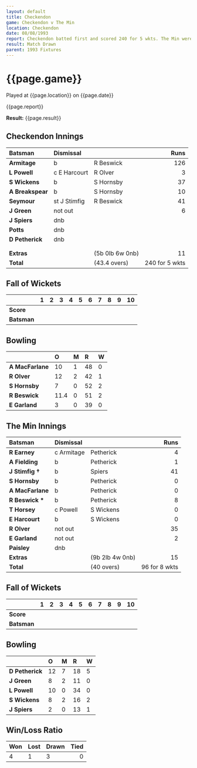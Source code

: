 ```yaml
---
layout: default
title: Checkendon
game: Checkendon v The Min
location: Checkendon
date: 08/08/1993
report: Checkendon batted first and scored 240 for 5 wkts. The Min were 96 for 8 wkts when time ran out
result: Match Drawn
parent: 1993 Fixtures
---
```


# {{page.game}}

Played at {{page.location}} on {{page.date}}

{{page.report}}

**Result:** {{page.result}}

## Checkendon Innings

| Batsman | Dismissal |  | Runs |
|:---|:---|---|---:|
| **Armitage** | b | R Beswick | 126 | 
| **L Powell** | c E Harcourt | R Olver | 3 | 
| **S Wickens** | b | S Hornsby | 37 | 
| **A Breakspear** | b | S Hornsby | 10 | 
| **Seymour** | st J Stimfig | R Beswick | 41 | 
| **J Green** | not out |  | 6 |
| **J Spiers** | dnb |  |  | Paisley
| **Potts** | dnb |  |  |
| **D Petherick** | dnb |  |  | 
|  |  |  |  |
|  |  |  |  |
| **Extras** | | (5b 0lb 6w 0nb) | 11 | 
| **Total** | | (43.4 overs) | 240 for 5 wkts | 

## Fall of Wickets

| | 1 | 2 | 3 | 4 | 5 | 6 | 7 | 8 | 9 | 10 |
|---|:---:|:---:|:---:|:---:|:---:|:---:|:---:|:---:|:---:|:---:|
| **Score** |  |  |  |  |  |  |  |  |  |  |
| **Batsman** |  |  |  |  |  |  |  |  |  |  |

## Bowling

| | O | M | R | W |
|---|:---|:---|:---|:---|
| **A MacFarlane** | 10 | 1 | 48 | 0 | 
| **R Olver** | 12 | 2 | 42 | 1 | 
| **S Hornsby** | 7 | 0 | 52 | 2 | 
| **R Beswick** | 11.4 | 0 | 51 | 2 | 
| **E Garland** | 3 | 0 | 39 | 0 |

## The Min Innings

| Batsman | Dismissal |  | Runs |
|:---|:---|---|---:|
| **R Earney** | c Armitage | Petherick | 4 | 
| **A Fielding** | b | Petherick | 1 | 
| **J Stimfig &#8224;** | b | Spiers | 41 | 
| **S Hornsby** | b | Petherick | 0 | 
| **A MacFarlane** | b | Petherick | 0 | 
| **R Beswick &#42;** | b | Petherick | 8 | 
| **T Horsey** | c Powell | S Wickens | 0 | 
| **E Harcourt** | b | S Wickens | 0 | 
| **R Olver** | not out |  | 35 | 
| **E Garland** | not out |  | 2 | 
| **Paisley** | dnb |  |  |
| **Extras** | | (9b 2lb 4w 0nb) | 15 | 
| **Total** | | (40 overs) | 96 for 8 wkts | 

## Fall of Wickets

| | 1 | 2 | 3 | 4 | 5 | 6 | 7 | 8 | 9 | 10 |
|---|:---:|:---:|:---:|:---:|:---:|:---:|:---:|:---:|:---:|:---:|
| **Score** |  |  |  |  |  |  |  |  |  |  |
| **Batsman** |  |  |  |  |  |  |  |  |  |  |

## Bowling

| | O | M | R | W |
|---|:---|:---|:---|:---|
| **D Petherick** | 12 | 7 | 18 | 5 | 
| **J Green** | 8 | 2 | 11 | 0 | 
| **L Powell** | 10 | 0 | 34 | 0 | 
| **S Wickens** | 8 | 2 | 16 | 2 |
| **J Spiers** | 2 | 0 | 13 | 1 | 

## Win/Loss Ratio

| Won | Lost | Drawn | Tied |
|:---|:---|:---|---:|
| 4 | 1 | 3 | 0 |